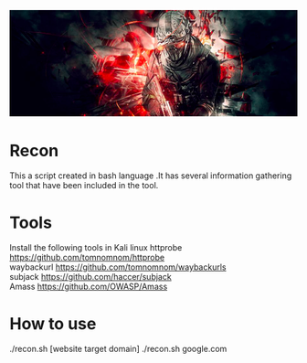 ![](https://github.com/securityinmind365/Recon/blob/master/recon.png)

# Recon
This a script created in bash language .It has several information gathering tool that have been included in the tool.

# Tools 
Install the following tools in Kali linux
httprobe https://github.com/tomnomnom/httprobe <br>
waybackurl https://github.com/tomnomnom/waybackurls <br>
subjack https://github.com/haccer/subjack <br>
Amass https://github.com/OWASP/Amass <br>

# How to use
./recon.sh [website target domain] 
./recon.sh google.com

